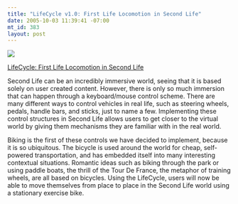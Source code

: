```yaml
--- 
title: "LifeCycle v1.0: First Life Locomotion in Second Life"
date: 2005-10-03 11:39:41 -07:00
mt_id: 383
layout: post
---
```

[![][1]][2]

[LifeCycle: First Life Locomotion in Second Life][2]

Second Life can be an incredibly immersive world, seeing that it is based solely on user created content. However, there is only so much immersion that can happen through a keyboard/mouse control scheme. There are many different ways to control vehicles in real life, such as steering wheels, pedals, handle bars, and sticks, just to name a few. Implementing these control structures in Second Life allows users to get closer to the virtual world by giving them mechanisms they are familiar with in the real world.

Biking is the first of these controls we have decided to implement, because it is so ubiquitous. The bicycle is used around the world for cheap, self-powered transportation, and has embedded itself into many interesting contextual situations. Romantic ideas such as biking through the park or using paddle boats, the thrill of the Tour De France, the metaphor of training wheels, are all based on bicycles. Using the LifeCycle, users will now be able to move themselves from place to place in the Second Life world using a stationary exercise bike. 

   [1]: http://images.nonpolynomial.com/nonpolynomial.com/blog/lifecycle.jpg
   [2]: http://www.nonpolynomial.com/content/2005/09/lifecycle.php

